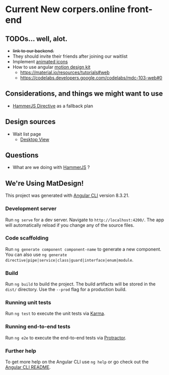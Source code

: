 # Current New corpers.online front-end

## TODOs... well, alot.
* ~~link to our backend.~~
* They should invite their friends after joining our waitlist
* Implement [animated icons](https://material.io/design/iconography/animated-icons.html#usage)
* How to use angular [motion design kit](https://material.io/resources/motion-design-kit)
  * https://material.io/resources/tutorials#web
  * https://codelabs.developers.google.com/codelabs/mdc-103-web#0

## Considerations, and things we might want to use
* [HammerJS Directive](http://ryanmullins.github.io/angular-hammer/) as a fallback plan


## Design sources
* Wait list page
  * [Desktop View](https://dribbble.com/shots/6780267-June-Homes-Wait-List)

## Questions
* What are we doing with [HammerJS](https://github.com/angular/components/blob/3a204da37fd1366cae411b5c234517ecad199737/guides/v9-hammerjs-migration.md) ?

## We're Using MatDesign!

This project was generated with [Angular CLI](https://github.com/angular/angular-cli) version 8.3.21.

### Development server

Run `ng serve` for a dev server. Navigate to `http://localhost:4200/`. The app will automatically reload if you change any of the source files.

### Code scaffolding

Run `ng generate component component-name` to generate a new component. You can also use `ng generate directive|pipe|service|class|guard|interface|enum|module`.

### Build

Run `ng build` to build the project. The build artifacts will be stored in the `dist/` directory. Use the `--prod` flag for a production build.

### Running unit tests

Run `ng test` to execute the unit tests via [Karma](https://karma-runner.github.io).

### Running end-to-end tests

Run `ng e2e` to execute the end-to-end tests via [Protractor](http://www.protractortest.org/).

### Further help

To get more help on the Angular CLI use `ng help` or go check out the [Angular CLI README](https://github.com/angular/angular-cli/blob/master/README.md).
